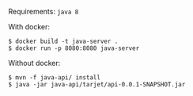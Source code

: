 Requirements: `java 8`

With docker:
```
$ docker build -t java-server .
$ docker run -p 8080:8080 java-server
```

Without docker:
```
$ mvn -f java-api/ install 
$ java -jar java-api/tarjet/api-0.0.1-SNAPSHOT.jar
```